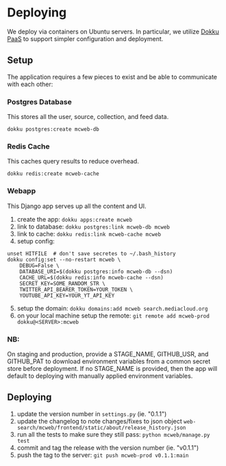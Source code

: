 Deploying
=========

We deploy via containers on Ubuntu servers. In particular, we utilize [Dokku PaaS](https://dokku.com) to support simpler
configuration and deployment.

Setup
-----

The application requires a few pieces to exist and be able to communicate with each other:

### Postgres Database

This stores all the user, source, collection, and feed data.

```
dokku postgres:create mcweb-db
```

### Redis Cache

This caches query results to reduce overhead.

```
dokku redis:create mcweb-cache
```

### Webapp

This Django app serves up all the content and UI.

1. create the app: `dokku apps:create mcweb`
2. link to database: `dokku postgres:link mcweb-db mcweb`
3. link to cache: `dokku redis:link mcweb-cache mcweb`
4. setup config:
```
unset HITFILE  # don't save secretes to ~/.bash_history
dokku config:set --no-restart mcweb \
    DEBUG=False \
    DATABASE_URI=$(dokku postgres:info mcweb-db --dsn)
    CACHE_URL=$(dokku redis:info mcweb-cache --dsn)
    SECRET_KEY=SOME_RANDOM_STR \
    TWITTER_API_BEARER_TOKEN=YOUR_TOKEN \
    YOUTUBE_API_KEY=YOUR_YT_API_KEY
```
5. setup the domain: `dokku domains:add mcweb search.mediacloud.org`
6. on your local machine setup the remote: `git remote add mcweb-prod dokku@<SERVER>:mcweb`

### NB: 
On staging and production, provide a STAGE_NAME, GITHUB_USR, and GITHUB_PAT to download environment variables from a common secret store before deployment. If no STAGE_NAME is provided, then the app will default to deploying with manually applied environment variables. 

Deploying
---------

1. update the version number in `settings.py` (ie. "0.1.1")
2. update the changelog to note changes/fixes to json object `web-search/mcweb/frontend/static/about/release_history.json`
3. run all the tests to make sure they still pass: `python mcweb/manage.py test`
4. commit and tag the release with the version number (ie. "v0.1.1")
5. push the tag to the server: `git push mcweb-prod v0.1.1:main`

